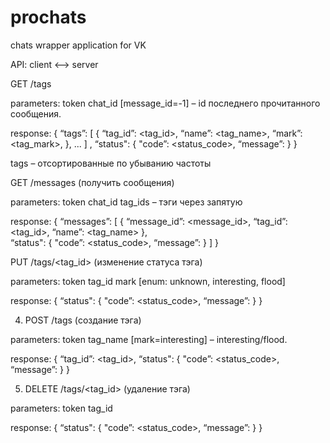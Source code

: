 # prochats
chats wrapper application for VK

API: client <–> server

GET /tags

parameters:
token
chat_id
[message_id=-1] – id последнего прочитанного сообщения.

response:
{
   “tags”:  [
       {
           “tag_id”: <tag_id>,
           “name”: <tag_name>,
           “mark”: <tag_mark>,
       },
       ...
       ] ,
    “status": {
        "code”: <status_code>,
        “message”: <message>
    }
}

tags – отсортированные по убыванию частоты

GET /messages (получить сообщения)

parameters:
token
chat_id
tag_ids – тэги через запятую

response:
{
  “messages”: [
      {
          “message_id”: <message_id>,
           “tag_id”: <tag_id>,
           “name”: <tag_name>
      },  
	“status": {
		"code”: <status_code>,
		“message”: <message>
	}
   ]
 }


PUT /tags/<tag_id> (изменение статуса тэга)

parameters:
token
tag_id
mark [enum: unknown, interesting, flood]

response:
{
	“status": {
		"code”: <status_code>,
		“message”: <message>
	}
}

   4. POST /tags (создание тэга)

parameters:
token
tag_name
[mark=interesting] – interesting/flood.

response:
{
	“tag_id”: <tag_id>,
	“status": {
		"code”: <status_code>,
		“message”: <message>
	}
}


   5. DELETE /tags/<tag_id>  (удаление тэга)

parameters:
token
tag_id

response:
{
	“status": {
		"code”: <status_code>,
		“message”: <message>
	}
}




